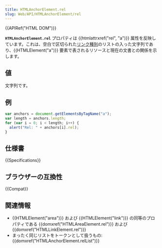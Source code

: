 ```yaml
---
title: HTMLAnchorElement.rel
slug: Web/API/HTMLAnchorElement/rel
---
```

{{APIRef("HTML DOM")}}

**`HTMLAnchorElement.rel`** プロパティは {{htmlattrxref("rel", "a")}} 属性を反映しています。これは、空白で区切られた[リンク種別](/ja/docs/Web/HTML/Link_types)のリストの入った文字列であり、{{HTMLElement("a")}} 要素で表されるリソースと現在の文書との関係を示します。

## 値

文字列です。

## 例

```js
var anchors = document.getElementsByTagName("a");
var length = anchors.length;
for (var i = 0; i < length; i++) {
  alert("Rel: " + anchors[i].rel);
}
```

## 仕様書

{{Specifications}}

## ブラウザーの互換性

{{Compat}}

## 関連情報

- {{HTMLElement("area")}} および {{HTMLElement("link")}} の同等のプロパティである {{domxref("HTMLAreaElement.rel")}} および {{domxref("HTMLLinkElement.rel")}}
- まったく同じリストをトークンとして扱うもの: {{domxref("HTMLAnchorElement.relList")}}
